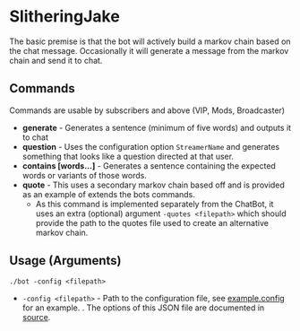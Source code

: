 # SlitheringJake

The basic premise is that the bot will actively build a markov chain based on the chat message. Occasionally it will generate a message from the markov chain and send it to chat.

## Commands

Commands are usable by subscribers and above (VIP, Mods, Broadcaster)

 - **generate** - Generates a sentence (minimum of five words) and outputs it to chat
 - **question** - Uses the configuration option `StreamerName` and generates something that looks like a question directed at that user.
 - **contains [words...]** - Generates a sentence containing the expected words or variants of those words.
 - **quote** - This uses a secondary markov chain based off and is provided as an example of extends the bots commands.
   - As this command is implemented separately from the ChatBot, it uses an extra (optional) argument `-quotes <filepath>` which should provide the path to the quotes file used to create an alternative markov chain.

## Usage (Arguments)

`./bot -config <filepath>`

 - `-config <filepath>` - Path to the configuration file, see [example.config](example.config) for an example. . The options of this JSON file are documented in [source](pkg/chatbot/types.go).




